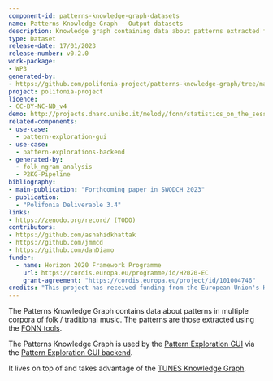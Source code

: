 ```yaml
---
component-id: patterns-knowledge-graph-datasets
name: Patterns Knowledge Graph - Output datasets
description: Knowledge graph containing data about patterns extracted from multiple corpora using the [FONN tools](https://github.com/polifonia-project/folk_ngram_analysis)
type: Dataset
release-date: 17/01/2023
release-number: v0.2.0
work-package: 
- WP3
generated-by:
- https://github.com/polifonia-project/patterns-knowledge-graph/tree/main/P2KG-Pipeline
project: polifonia-project
licence: 
- CC-BY-NC-ND_v4
demo: http://projects.dharc.unibo.it/melody/fonn/statistics_on_the_session_annotated_subset_and_meertens_tune_collections_mtcann_pattern_kg
related-components:
- use-case:
  - pattern-exploration-gui
- use-case:
  - pattern-explorations-backend
- generated-by:
  - folk_ngram_analysis
  - P2KG-Pipeline
bibliography:
- main-publication: "Forthcoming paper in SWODCH 2023"
- publication: 
  - "Polifonia Deliverable 3.4"
links:
- https://zenodo.org/record/ (TODO)
contributors:
- https://github.com/ashahidkhattak
- https://github.com/jmmcd
- https://github.com/danDiamo
funder:
  - name: Horizon 2020 Framework Programme
    url: https://cordis.europa.eu/programme/id/H2020-EC
    grant-agreement: "https://cordis.europa.eu/project/id/101004746"
credits: "This project has received funding from the European Union's Horizon 2020 research and innovation programme under grant agreement N. 101004746."
---
```


The Patterns Knowledge Graph contains data about patterns in multiple corpora of folk / traditional music. The patterns are those extracted using the [FONN tools](https://github.com/polifonia-project/folk_ngram_analysis).

The Patterns Knowledge Graph is used by the [Pattern Exploration GUI](https://github.com/polifonia-project/pattern-exploration-gui) via the [Pattern Exploration GUI backend](https://github.com/polifonia-project/pattern-explorations-backend).

It lives on top of and takes advantage of the [TUNES Knowledge Graph](https://github.com/polifonia-project/tunes-knowledge-graph).

